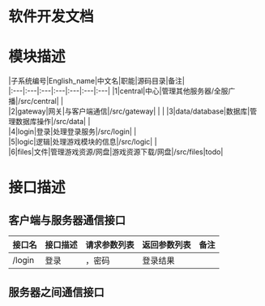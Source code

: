 # 软件开发文档

# 模块描述
|子系统编号|English_name|中文名|职能|源码目录|备注|   
|:---|:---|:---|:---|:---|:---|:---|
|1|central|中心|管理其他服务器/全服广播|/src/central|   |   
|2|gateway|网关|与客户端通信|/src/gateway|   |   |
|3|data/database|数据库|管理数据库操作|/src/data|   |   
|4|login|登录|处理登录服务|/src/login|   |   
|5|logic|逻辑|处理游戏模块的信息|/src/logic|   |   
|6|files|文件|管理游戏资源/网盘|游戏资源下载/网盘|/src/files|todo|

# 接口描述
## 客户端与服务器通信接口
|接口名|接口描述|请求参数列表|返回参数列表|备注|
|:---|:---|:---|:---|:---|
|/login|登录|，密码|登录结果|   |

## 服务器之间通信接口